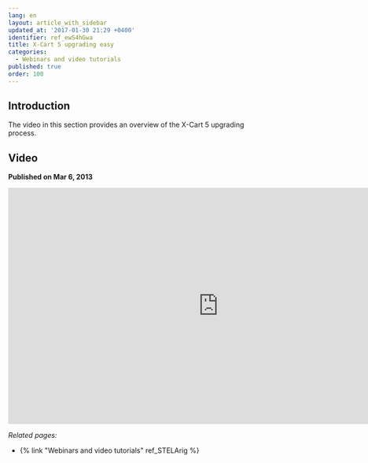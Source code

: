 ```yaml
---
lang: en
layout: article_with_sidebar
updated_at: '2017-01-30 21:29 +0400'
identifier: ref_ewS4hGwa
title: X-Cart 5 upgrading easy
categories:
  - Webinars and video tutorials
published: true
order: 100
---
```



## Introduction

The video in this section provides an overview of the X-Cart 5 upgrading process.

## Video
**Published on Mar 6, 2013**
<iframe class="youtube-player" type="text/html" style="width: 853px; height: 480px" src="https://www.youtube.com/embed/1108YUZWsmc" frameborder="0"></iframe>


_Related pages:_

*   {% link "Webinars and video tutorials" ref_STELArig %}
